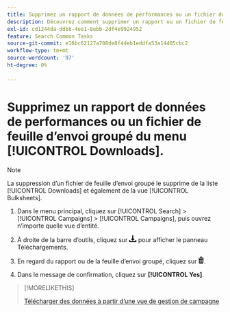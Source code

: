 ```yaml
---
title: Supprimez un rapport de données de performances ou un fichier de feuille d’envoi groupé du menu [!UICONTROL Downloads].
description: Découvrez comment supprimer un rapport ou un fichier de feuille d’envoi groupé que vous avez téléchargé dans une vue de gestion de campagne.
exl-id: cd1244da-ddb8-4ee1-8ebb-2df4e9924952
feature: Search Common Tasks
source-git-commit: e16bc62127a708de8f4deb1eddfa53a14405cbc2
workflow-type: tm+mt
source-wordcount: '97'
ht-degree: 0%

---
```


# Supprimez un rapport de données de performances ou un fichier de feuille d’envoi groupé du menu [!UICONTROL Downloads].

>[!NOTE]
>
>La suppression d’un fichier de feuille d’envoi groupé le supprime de la liste [!UICONTROL Downloads] et également de la vue [!UICONTROL Bulksheets].

1. Dans le menu principal, cliquez sur [!UICONTROL Search] > [!UICONTROL Campaigns] > [!UICONTROL Campaigns], puis ouvrez n’importe quelle vue d’entité.

1. À droite de la barre d’outils, cliquez sur ![Téléchargement de rapport](/help/search-social-commerce/assets/download.png "Téléchargement de rapport") pour afficher le panneau Téléchargements.

1. En regard du rapport ou de la feuille d’envoi groupé, cliquez sur ![Supprimer](/help/search-social-commerce/assets/delete.png "Supprimer").

1. Dans le message de confirmation, cliquez sur **[!UICONTROL Yes]**.

>[!MORELIKETHIS]
>
>[Télécharger des données à partir d’une vue de gestion de campagne](/help/search-social-commerce/common-tasks/navigation-editing-selection/download.md)
